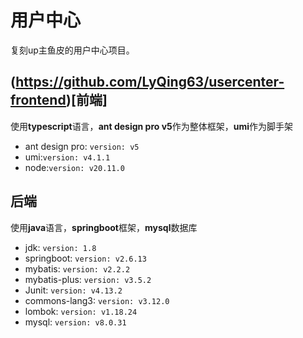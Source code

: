 # 用户中心
复刻up主鱼皮的用户中心项目。
## (https://github.com/LyQing63/usercenter-frontend)[前端]
使用**typescript**语言，**ant design pro v5**作为整体框架，**umi**作为脚手架
  - ant design pro: `version: v5`
  - umi:`version: v4.1.1`
  - node:`version: v20.11.0`
## 后端
使用**java**语言，**springboot**框架，**mysql**数据库
  - jdk: `version: 1.8`
  - springboot: `version: v2.6.13`
  - mybatis: `version: v2.2.2`
  - mybatis-plus: `version: v3.5.2`
  - Junit: `version: v4.13.2`
  - commons-lang3: `version: v3.12.0`
  - lombok: `version: v1.18.24`
  - mysql: `version: v8.0.31`
